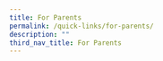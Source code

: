 ```yaml
---
title: For Parents
permalink: /quick-links/for-parents/
description: ""
third_nav_title: For Parents
---
```

